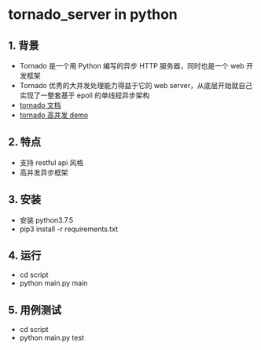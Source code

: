 # tornado_server in python

## 1. 背景

- Tornado 是一个用 Python 编写的异步 HTTP 服务器，同时也是一个 web 开发框架
- Tornado 优秀的大并发处理能力得益于它的 web server，从底层开始就自己实现了一整套基于 epoll 的单线程异步架构
- [tornado 文档](./doc/tornado.md)
- [tornado 高并发 demo](./doc/code)

## 2. 特点

- 支持 restful api 风格
- 高并发异步框架

## 3. 安装

- 安装 python3.7.5
- pip3 install -r requirements.txt

## 4. 运行

- cd script
- python main.py main

## 5. 用例测试

- cd script
- python main.py test
